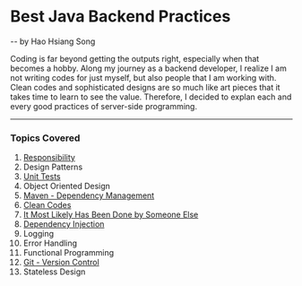 # Best Java Backend Practices
 -- by Hao Hsiang Song

Coding is far beyond getting the outputs right, especially when that becomes a hobby.
Along my journey as a backend developer, I realize I am not writing codes for just myself, but also people that I am working with. Clean codes and sophisticated designs are so much like art pieces that it takes time to learn to see the value. Therefore, I decided to explan each and every good practices of server-side programming.

---

### Topics Covered

1. [Responsibility](https://github.com/HHSong/Best-Java-Backend-Practices/tree/master/Responsibility)
2. Design Patterns
3. [Unit Tests](https://github.com/HHSong/Best-Java-Backend-Practices/tree/master/Unit%20Tests)
4. Object Oriented Design <!-- late binding, function with multiple parameters, composition vs inheritance -->
5. [Maven - Dependency Management](https://github.com/HHSong/Best-Java-Backend-Practices/tree/master/Maven)
6. [Clean Codes](https://github.com/HHSong/Best-Java-Backend-Practices/tree/master/Clean%20Codes)
7. [It Most Likely Has Been Done by Someone Else](https://github.com/HHSong/Best-Java-Backend-Practices/tree/master/It%20Most%20Likely%20Has%20Been%20Done%20by%20Someone%20Else)
8. [Dependency Injection](https://github.com/HHSong/Best-Java-Backend-Practices/tree/master/Dependency%20Injection)
9. Logging
10. Error Handling
11. Functional Programming
12. [Git - Version Control](https://github.com/HHSong/Best-Java-Backend-Practices/tree/master/Git)
13. Stateless Design
<!-- 14. Terminology/ Programmer's mindset -->